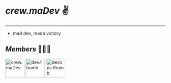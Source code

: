 # ***crew.maDev*** ✌️
---

- mad dev, made victory

## ***Members*** 🧑🏽‍💻
<div>
  <img src="https://avatars.githubusercontent.com/u/188422075?v=4" title="crew.maDev"  alt="crew.maDev" width="60" height="60" />  
  <img src="https://avatars.githubusercontent.com/u/164650350?v=4" title="dev.thumb"  alt="dev.thumb" width="60" height="60" />
  <img src="https://avatars.githubusercontent.com/u/187730981?v=4" title="devops.thumb"  alt="devops.thumb" width="60" height="60" />  
</div>
